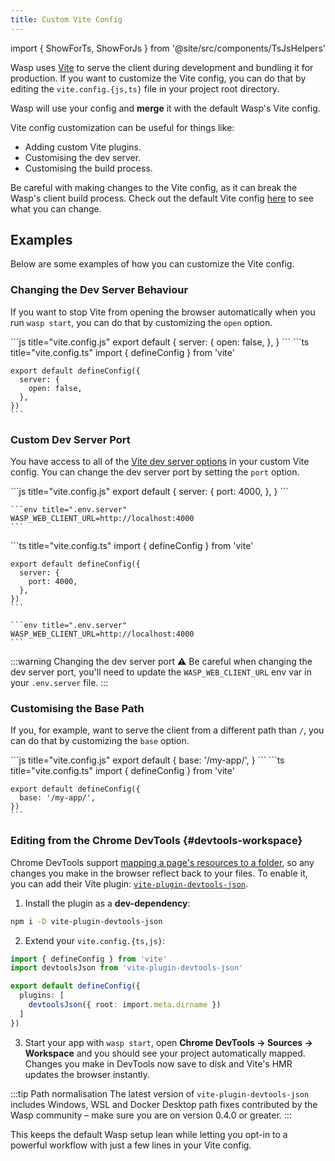 ```yaml
---
title: Custom Vite Config
---
```


import { ShowForTs, ShowForJs } from '@site/src/components/TsJsHelpers'

Wasp uses [Vite](https://vitejs.dev/) to serve the client during development and bundling it for production. If you want to customize the Vite config, you can do that by editing the `vite.config.{js,ts}` file in your project root directory.

Wasp will use your config and **merge** it with the default Wasp's Vite config.

Vite config customization can be useful for things like:

- Adding custom Vite plugins.
- Customising the dev server.
- Customising the build process.

Be careful with making changes to the Vite config, as it can break the Wasp's client build process. Check out the default Vite config [here](https://github.com/wasp-lang/wasp/blob/release/waspc/data/Generator/templates/react-app/vite.config.ts) to see what you can change.

## Examples

Below are some examples of how you can customize the Vite config.

### Changing the Dev Server Behaviour

If you want to stop Vite from opening the browser automatically when you run `wasp start`, you can do that by customizing the `open` option.

<Tabs groupId="js-ts">
  <TabItem value="js" label="JavaScript">
    ```js title="vite.config.js"
    export default {
      server: {
        open: false,
      },
    }
    ```
  </TabItem>

  <TabItem value="ts" label="TypeScript">
    ```ts title="vite.config.ts"
    import { defineConfig } from 'vite'

    export default defineConfig({
      server: {
        open: false,
      },
    })
    ```
  </TabItem>
</Tabs>

### Custom Dev Server Port

You have access to all of the [Vite dev server options](https://vitejs.dev/config/server-options.html) in your custom Vite config. You can change the dev server port by setting the `port` option.

<Tabs groupId="js-ts">
  <TabItem value="js" label="JavaScript">
    ```js title="vite.config.js"
    export default {
      server: {
        port: 4000,
      },
    }
    ```

    ```env title=".env.server"
    WASP_WEB_CLIENT_URL=http://localhost:4000
    ```
  </TabItem>

  <TabItem value="ts" label="TypeScript">
    ```ts title="vite.config.ts"
    import { defineConfig } from 'vite'

    export default defineConfig({
      server: {
        port: 4000,
      },
    })
    ```

    ```env title=".env.server"
    WASP_WEB_CLIENT_URL=http://localhost:4000
    ```
  </TabItem>
</Tabs>

:::warning Changing the dev server port
⚠️ Be careful when changing the dev server port, you'll need to update the `WASP_WEB_CLIENT_URL` env var in your `.env.server` file.
:::

### Customising the Base Path

If you, for example, want to serve the client from a different path than `/`, you can do that by customizing the `base` option.

<Tabs groupId="js-ts">
  <TabItem value="js" label="JavaScript">
    ```js title="vite.config.js"
    export default {
      base: '/my-app/',
    }
    ```
  </TabItem>

  <TabItem value="ts" label="TypeScript">
    ```ts title="vite.config.ts"
    import { defineConfig } from 'vite'

    export default defineConfig({
      base: '/my-app/',
    })
    ```
  </TabItem>
</Tabs>

### Editing from the Chrome DevTools {#devtools-workspace}

Chrome DevTools support [mapping a page's resources to a folder](https://developer.chrome.com/docs/devtools/workspaces), so any changes you make in the browser reflect back to your files. To enable it, you can add their Vite plugin: [`vite-plugin-devtools-json`](https://github.com/ChromeDevTools/vite-plugin-devtools-json).

1. Install the plugin as a **dev-dependency**:

```bash
npm i -D vite-plugin-devtools-json
```

2. Extend your `vite.config.{ts,js}`:

```ts title="vite.config.ts" auto-js
import { defineConfig } from 'vite'
import devtoolsJson from 'vite-plugin-devtools-json'

export default defineConfig({
  plugins: [
    devtoolsJson({ root: import.meta.dirname })
  ]
})
```

3. Start your app with `wasp start`, open **Chrome DevTools → Sources → Workspace** and you should see your project automatically mapped. Changes you make in DevTools now save to disk and Vite's HMR updates the browser instantly.

:::tip Path normalisation
The latest version of `vite-plugin-devtools-json` includes Windows, WSL and Docker Desktop path fixes contributed by the Wasp community – make sure you are on version 0.4.0 or greater.
:::

This keeps the default Wasp setup lean while letting you opt-in to a powerful workflow with just a few lines in your Vite config.
